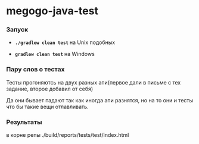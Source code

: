 # megogo-java-test

<h3>Запуск</h3>
<ul>
 <li>
  <p>
   <strong>
    <code>./gradlew clean test</code>
   </strong>
   на Unix подобных
   </p>
  </li>
  <li>
   <p>
    <strong>
    <code>gradlew clean test</code>
    </strong>
    на Windows
   </p>
  </li>
</ul>

<h3>Пару слов о тестах</h3>
<p>Тесты прогоняютсь на двух разных апи(первое дали в письме с тех задание, второе добавил от себя)</p>
<p>Да они бывает падают так как иногда апи разнятся, но на то они и тесты что бы такие вещи отлавливать.</p>

<h3>Результаты</h3>
в корне репы ./build/reports/tests/test/index.html

